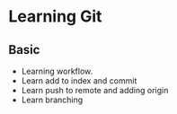 # Learning Git


## Basic

- Learning workflow.
- Learn add to index and commit
- Learn push to remote and adding origin
- Learn branching
